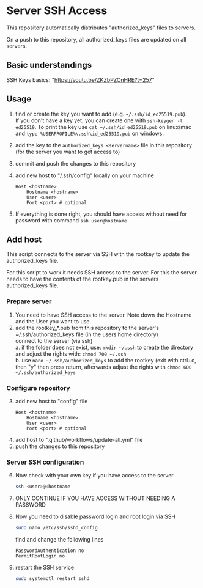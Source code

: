 # Server SSH Access

This repository automatically distributes "authorized_keys" files to servers.

On a push to this repository, all authorized_keys files are updated on all servers.

## Basic understandings

SSH Keys basics: "https://youtu.be/ZKZbPZCnHRE?t=257"

## Usage

1. find or create the key you want to add (e.g. `~/.ssh/id_ed25519.pub`).  
    If you don't have a key yet, you can create one with `ssh-keygen -t ed25519`.
    To print the key use `cat ~/.ssh/id_ed25519.pub` on linux/mac and `type %USERPROFILE%\.ssh\id_ed25519.pub` on windows.
2. add the key to the `authorized_keys.<servername>` file in this repository (for the server you want to get access to)
3. commit and push the changes to this repository

4. add new host to "/.ssh/config" locally on your machine
    ```sshconfig
    Host <hostname>
        Hostname <hostname>
        User <user>
        Port <port> # optional
    ```
5. If everything is done right, you should have access without need for password with command
   `ssh user@hostname`

## Add host

This script connects to the server via SSH with the rootkey to update the authorized_keys file.

For this script to work it needs SSH access to the server. For this the server needs to have the contents of the rootkey.pub in the servers authorized_keys file.

### Prepare server

1. You need to have SSH access to the server. Note down the Hostname and the User you want to use.
2. add the rootkey_*.pub from this repository to the server's ~/.ssh/authorized_keys file (in the users home directory)  
   connect to the server (via ssh)  
   a. if the folder does not exist, use: `mkdir ~/.ssh` to create the directory and adjust the rights with: `chmod 700 ~/.ssh`  
   b. use `nano ~/.ssh/authorized_keys` to add the rootkey (exit with ctrl+c, then "y" then press return, afterwards adjust the rights with `chmod 600 ~/.ssh/authorized_keys`

### Configure repository

3. add new host to "config" file
    ```sshconfig
    Host <hostname>
        Hostname <hostname>
        User <user>
        Port <port> # optional
    ```
4. add host to ".github/workflows/update-all.yml" file
5. push the changes to this repository

### Server SSH configuration

6. Now check with your own key if you have access to the server
    ```bash
    ssh <user>@<hostname
    ```
7. ONLY CONTINUE IF YOU HAVE ACCESS WITHOUT NEEDING A PASSWORD
8. Now you need to disable password login and root login via SSH
    ```bash
    sudo nano /etc/ssh/sshd_config
    ```
    find and change the following lines
    ```sshd_config
    PasswordAuthentication no
    PermitRootLogin no
    ```

9. restart the SSH service
    ```bash
    sudo systemctl restart sshd
    ```
